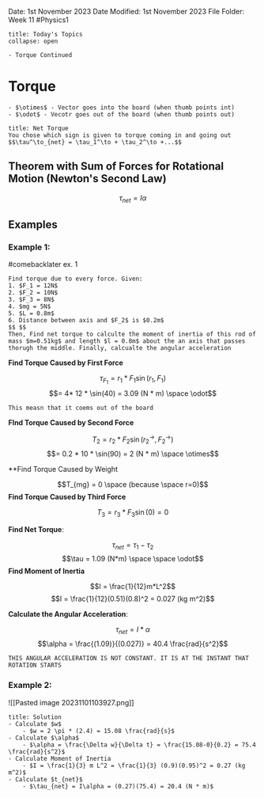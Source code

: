 Date: 1st November 2023
Date Modified: 1st November 2023
File Folder: Week 11
#Physics1

```ad-abstract
title: Today's Topics
collapse: open

- Torque Continued

```

# Torque

```ad-note
- $\otimes$ - Vector goes into the board (when thumb points int)
- $\odot$ - Vecotr goes out of the board (when thumb points out)
```

```ad-important
title: Net Torque
You chose which sign is given to torque coming in and going out
$$\tau^\to_{net} = \tau_1^\to + \tau_2^\to +...$$
```

## Theorem with Sum of Forces for Rotational Motion (Newton's Second Law)

$$\tau_{net} = I\alpha$$
## Examples

### Example 1:

#comebacklater ex. 1

```ad-question
Find torque due to every force. Given:
1. $F_1 = 12N$
2. $F_2 = 10N$
3. $F_3 = 8N$
4. $mg = 5N$
5. $L = 0.8m$
6. Distance between axis and $F_2$ is $0.2m$
$$ $$
Then, Find net torque to calculte the moment of inertia of this rod of mass $m=0.51kg$ and length $l = 0.8m$ about the an axis that passes thorugh the middle. Finally, calcualte the angular acceleration
```


**Find Torque Caused by First Force**

$$\tau_{F_1} = r_1 * F_1 \sin(r_1, F_1)$$
$$= 4* 12 * \sin(40) = 3.09 (N * m) \space \odot$$
```ad-note
This measn that it coems out of the board
```

**FInd Torque Caused by Second Force**

$$T_2 = r_2 * F_2 \sin(r_2^\to, F_2^\to)$$
$$= 0.2 * 10 * \sin(90) = 2 (N * m) \space \otimes$$

**Find Torque Caused by Weight

$$T_{mg} = 0 \space (because \space r=0)$$
**Find Torque Caused by Third Force**

$$T_3 = r_3 * F_3 \sin(0) = 0$$

**Find Net Torque**:

$$\tau_{net} = \tau_1 - \tau_2$$
$$\tau = 1.09 (N*m) \space \space \odot$$
**Find Moment of Inertia**

$$I = \frac{1}{12}m*L^2$$
$$I = \frac{1}{12}(0.51)(0.8)^2 = 0.027 (kg m^2)$$

**Calculate the Angular Acceleration**:

$$\tau_{net} = I * \alpha$$
$$\alpha = \frac{(1.09)}{(0.027)} = 40.4 \frac{rad}{s^2}$$

```ad-danger
THIS ANGULAR ACCELERATION IS NOT CONSTANT. IT IS AT THE INSTANT THAT ROTATION STARTS
```

### Example 2:

![[Pasted image 20231101103927.png]]

```ad-check
title: Solution
- Calculate $w$
	- $w = 2 \pi * (2.4) = 15.08 \frac{rad}{s}$
- Calculate $\alpha$
	- $\alpha = \frac{\Delta w}{\Delta t} = \frac{15.08-0}{0.2} = 75.4 \frac{rad}{s^2}$
- Calculate Moment of Inertia
	- $I = \frac{1}{3} m L^2 = \frac{1}{3} (0.9)(0.95)^2 = 0.27 (kg m^2)$
- Calculate $t_{net}$
	- $\tau_{net} = I\alpha = (0.27)(75.4) = 20.4 (N * m)$
```


